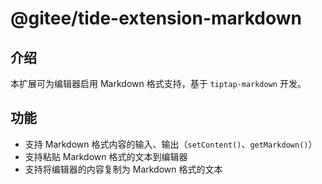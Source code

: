 # @gitee/tide-extension-markdown

## 介绍

本扩展可为编辑器启用 Markdown 格式支持，基于 `tiptap-markdown` 开发。

## 功能

- 支持 Markdown 格式内容的输入、输出（`setContent()`、`getMarkdown()`）
- 支持粘贴 Markdown 格式的文本到编辑器
- 支持将编辑器的内容复制为 Markdown 格式的文本
